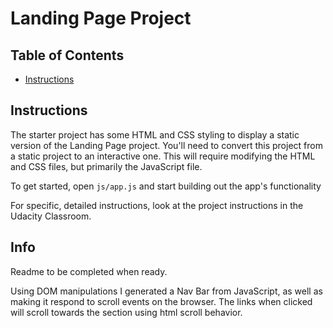 # Landing Page Project

## Table of Contents

* [Instructions](#instructions)

## Instructions

The starter project has some HTML and CSS styling to display a static version of the Landing Page project. You'll need to convert this project from a static project to an interactive one. This will require modifying the HTML and CSS files, but primarily the JavaScript file.

To get started, open `js/app.js` and start building out the app's functionality

For specific, detailed instructions, look at the project instructions in the Udacity Classroom.

## Info

Readme to be completed when ready.

Using DOM manipulations I generated a Nav Bar from JavaScript, as well as making it respond to scroll events on the browser. The links when clicked will scroll towards the section using html scroll behavior.
